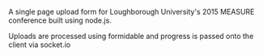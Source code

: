 A single page upload form for Loughborough University's 2015 MEASURE conference built using node.js.

Uploads are processed using formidable and progress is passed onto the client via socket.io